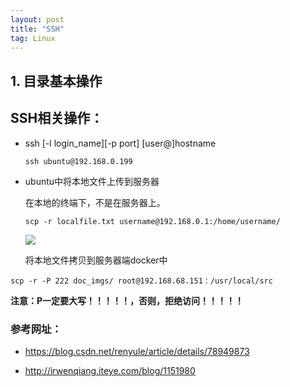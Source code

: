 ```yaml
---
layout: post
title: "SSH"
tag: Linux
---
```

## 1.  目录基本操作

## SSH相关操作：

- ssh [-l login_name][-p port] [user@]hostname

  ~~~
  ssh ubuntu@192.168.0.199
  ~~~

- ubuntu中将本地文件上传到服务器

  在本地的终端下，不是在服务器上。

  ~~~
  scp -r localfile.txt username@192.168.0.1:/home/username/ 
  ~~~

  ![](https://ws1.sinaimg.cn/large/e93305edgy1fwkst1a498j21hc0u0npf.jpg)

  将本地文件拷贝到服务器端docker中

~~~
scp -r -P 222 doc_imgs/ root@192.168.68.151：/usr/local/src
~~~

**注意：P一定要大写！！！！！，否则，拒绝访问！！！！！**

### 参考网址：

- https://blog.csdn.net/renyule/article/details/78949873

- <http://irwenqiang.iteye.com/blog/1151980>


